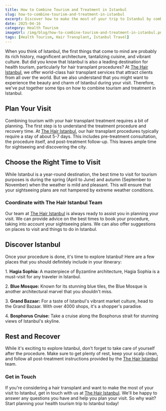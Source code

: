 ```yaml
---
title: How to Combine Tourism and Treatment in Istanbul
slug: how-to-combine-tourism-and-treatment-in-istanbul
excerpt: Discover how to make the most of your trip to Istanbul by combining your hair transplant treatment at The Hair Istanbul with a fascinating tour of the city.
date: 2025-04-16
category: Health Tourism
imageUrl: /img/blog/how-to-combine-tourism-and-treatment-in-istanbul.png
tags: [Health Tourism, Hair Transplant, Istanbul Travel]
---
```


<p>When you think of Istanbul, the first things that come to mind are probably its rich history, magnificent architecture, tantalizing cuisine, and vibrant culture. But did you know that Istanbul is also a leading destination for health tourism, particularly for hair transplant procedures? At <a href="https://thehairistanbul.com">The Hair Istanbul</a>, we offer world-class hair transplant services that attract clients from all over the world. But we also understand that you might want to experience the beauty and charm of Istanbul during your visit. Therefore, we've put together some tips on how to combine tourism and treatment in Istanbul.</p>

<h2>Plan Your Visit</h2>

<p>Combining tourism with your hair transplant treatment requires a bit of planning. The first step is to understand the treatment procedure and recovery time. At <a href="https://thehairistanbul.com">The Hair Istanbul</a>, our hair transplant procedures typically require a stay of about 5-7 days. This includes pre-treatment consultation, the procedure itself, and post-treatment follow-up. This leaves ample time for sightseeing and discovering the city.</p>

<h2>Choose the Right Time to Visit</h2>

<p>While Istanbul is a year-round destination, the best time to visit for tourism purposes is during the spring (April to June) and autumn (September to November) when the weather is mild and pleasant. This will ensure that your sightseeing plans are not hampered by extreme weather conditions.</p>

<h3>Coordinate with The Hair Istanbul Team</h3>

<p>Our team at <a href="https://thehairistanbul.com">The Hair Istanbul</a> is always ready to assist you in planning your visit. We can provide advice on the best times to book your procedure, taking into account your sightseeing plans. We can also offer suggestions on places to visit and things to do in Istanbul.</p>

<h2>Discover Istanbul</h2>

<p>Once your procedure is done, it's time to explore Istanbul! Here are a few places that you should definitely include in your itinerary:</p>

<p>1. <strong>Hagia Sophia:</strong> A masterpiece of Byzantine architecture, Hagia Sophia is a must-visit for any traveler in Istanbul.</p>

<p>2. <strong>Blue Mosque:</strong> Known for its stunning blue tiles, the Blue Mosque is another architectural marvel that you shouldn't miss.</p>

<p>3. <strong>Grand Bazaar:</strong> For a taste of Istanbul's vibrant market culture, head to the Grand Bazaar. With over 4000 shops, it's a shopper's paradise.</p>

<p>4. <strong>Bosphorus Cruise:</strong> Take a cruise along the Bosphorus strait for stunning views of Istanbul's skyline.</p>

<h2>Rest and Recover</h2>

<p>While it's exciting to explore Istanbul, don't forget to take care of yourself after the procedure. Make sure to get plenty of rest, keep your scalp clean, and follow all post-treatment instructions provided by the <a href="https://thehairistanbul.com">The Hair Istanbul</a> team.</p>

<h3>Get in Touch</h3>

<p>If you're considering a hair transplant and want to make the most of your visit to Istanbul, get in touch with us at <a href="https://thehairistanbul.com/contact">The Hair Istanbul</a>. We'll be happy to answer any questions you have and help you plan your visit. So why wait? Start planning your health tourism trip to Istanbul today!</p>